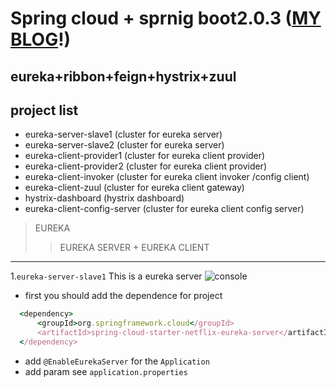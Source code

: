 # Spring cloud + sprnig boot2.0.3 ([MY BLOG](https://torgor.github.io)!)
## eureka+ribbon+feign+hystrix+zuul

## project list
* eureka-server-slave1 (cluster for eureka server)
* eureka-server-slave2 (cluster for eureka server)
* eureka-client-provider1 (cluster for eureka client provider)
* eureka-client-provider2 (cluster for eureka client provider)
* eureka-client-invoker (cluster for eureka client invoker /config client)
* eureka-client-zuul (cluster for eureka client gateway)
* hystrix-dashboard (hystrix dashboard)
* eureka-client-config-server (cluster for eureka client config server)


> EUREKA
>> EUREKA SERVER + EUREKA CLIENT
***
1.`eureka-server-slave1`
This is a eureka server
![console](https://torgor.github.io/assets/images/springcloud/eureka-console-8761.png)
* first you should add the dependence for project
```ruby
  <dependency>
      <groupId>org.springframework.cloud</groupId>
      <artifactId>spring-cloud-starter-netflix-eureka-server</artifactId>
  </dependency>
```
* add `@EnableEurekaServer` for the `Application`
* add param see `application.properties`


